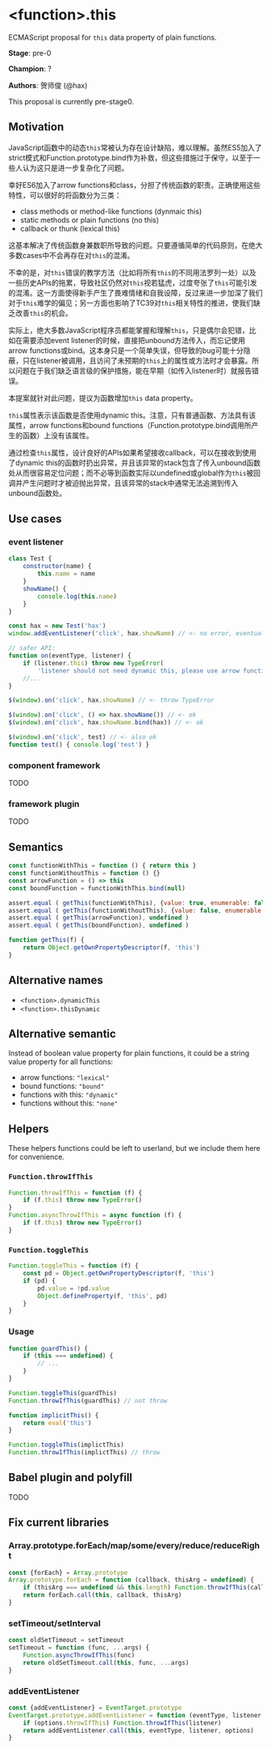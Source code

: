 # \<function>.this

ECMAScript proposal for `this` data property of plain functions.

**Stage**: pre-0

**Champion**: ?

**Authors**: 贺师俊 (@hax)

This proposal is currently pre-stage0.

## Motivation

JavaScript函数中的动态`this`常被认为存在设计缺陷，难以理解。虽然ES5加入了strict模式和Function.prototype.bind作为补救，但这些措施过于保守，以至于一些人认为这只是进一步复杂化了问题。

幸好ES6加入了arrow functions和class，分担了传统函数的职责。正确使用这些特性，可以很好的将函数分为三类：

- class methods or method-like functions (dynmaic this)
- static methods or plain functions (no this)
- callback or thunk (lexical this)

这基本解决了传统函数身兼数职所导致的问题。只要遵循简单的代码原则，在绝大多数cases中不会再存在对`this`的混淆。

不幸的是，对`this`错误的教学方法（比如将所有`this`的不同用法罗列一处）以及一些历史APIs的拖累，导致社区仍然对`this`视若猛虎，过度夸张了`this`可能引发的混淆。这一方面使得新手产生了畏难情绪和自我设障，反过来进一步加深了我们对于`this`难学的偏见；另一方面也影响了TC39对`this`相关特性的推进，使我们缺乏改善`this`的机会。

实际上，绝大多数JavaScript程序员都能掌握和理解`this`，只是偶尔会犯错，比如在需要添加event listener的时候，直接把unbound方法传入，而忘记使用arrow functions或bind。这本身只是一个简单失误，但导致的bug可能十分隐蔽，只在listener被调用，且访问了未预期的`this`上的属性或方法时才会暴露。所以问题在于我们缺乏语言级的保护措施，能在早期（如传入listener时）就报告错误。

本提案就针对此问题，提议为函数增加`this` data property。

`this`属性表示该函数是否使用dynamic this。注意，只有普通函数、方法具有该属性，arrow functions和bound functions（Function.prototype.bind调用所产生的函数）上没有该属性。

通过检查`this`属性，设计良好的APIs如果希望接收callback，可以在接收到使用了dynamic this的函数时扔出异常，并且该异常的stack包含了传入unbound函数处从而很容易定位问题；而不必等到函数实际以undefined或global作为`this`被回调并产生问题时才被迫抛出异常，且该异常的stack中通常无法追溯到传入unbound函数处。

## Use cases

### event listener

```js
class Test {
	constructor(name) {
		this.name = name
	}
	showName() {
		console.log(this.name)
	}
}

const hax = new Test('hax')
window.addEventListener('click', hax.showName) // <- no error, eventually output window.name

// safer API:
function on(eventType, listener) {
	if (listener.this) throw new TypeError(
		'listener should not need dynamic this, please use arrow function or <function>.bind to generate a bound version')
	//...
}

$(window).on('click', hax.showName) // <- throw TypeError

$(window).on('click', () => hax.showName()) // <- ok
$(window).on('click', hax.showName.bind(hax)) // <- ok

$(window).on('click', test) // <- also ok
function test() { console.log('test') }
```

### component framework
TODO

### framework plugin
TODO

## Semantics

```js
const functionWithThis = function () { return this }
const functionWithoutThis = function () {}
const arrowFunction = () => this
const boundFunction = functionWithThis.bind(null)

assert.equal ( getThis(functionWithThis), {value: true, enumerable: false, writable: false, configurable: true} )
assert.equal ( getThis(functionWithoutThis), {value: false, enumerable: false, writable: false, configurable: true} )
assert.equal ( getThis(arrowFunction), undefined )
assert.equal ( getThis(boundFunction), undefined )

function getThis(f) {
	return Object.getOwnPropertyDescriptor(f, 'this')
}
```

## Alternative names

- `<function>.dynamicThis`
- `<function>.thisDynamic`

## Alternative semantic

Instead of boolean value property for plain functions, it could be a string value property for all functions:

- arrow functions: `"lexical"`
- bound functions: `"bound"`
- functions with this: `"dynamic"`
- functions without this: `"none"`

## Helpers

These helpers functions could be left to userland, but we include them here for convenience.

### `Function.throwIfThis`

```js
Function.throwIfThis = function (f) {
	if (f.this) throw new TypeError()
}
Function.asyncThrowIfThis = async function (f) {
	if (f.this) throw new TypeError()
}
```

### `Function.toggleThis`

```js
Function.toggleThis = function (f) {
	const pd = Object.getOwnPropertyDescriptor(f, 'this')
	if (pd) {
		pd.value = !pd.value
		Object.defineProperty(f, 'this', pd)
	}
}
```

### Usage
```js
function guardThis() {
	if (this === undefined) {
		// ...
	}
}

Function.toggleThis(guardThis)
Function.throwIfThis(guardThis) // not throw

function implicitThis() {
	return eval('this')
}

Function.toggleThis(implictThis)
Function.throwIfThis(implictThis) // throw
```

## Babel plugin and polyfill

TODO

## Fix current libraries

### Array.prototype.forEach/map/some/every/reduce/reduceRight

```js
const {forEach} = Array.prototype
Array.prototype.forEach = function (callback, thisArg = undefined) {
	if (thisArg === undefined && this.length) Function.throwIfThis(callback)
	return forEach.call(this, callback, thisArg)
}
```

### setTimeout/setInterval

```js
const oldSetTimeout = setTimeout
setTimeout = function (func, ...args) {
	Function.asyncThrowIfThis(func)
	return oldSetTimeout.call(this, func, ...args)
}
```

### addEventListener

```js
const {addEventListener} = EventTarget.prototype
EventTarget.prototype.addEventListener = function (eventType, listener, options = {}) {
	if (options.throwIfThis) Function.throwIfThis(listener)
	return addEventListener.call(this, eventType, listener, options)
}
```
